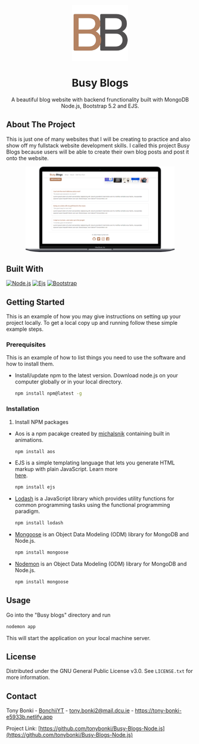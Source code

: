 <!-- PROJECT LOGO -->
<div align="center">
  <a href="https://github.com/tonybonki/Busy-Blogs-Node.js">
    <img src="public/tab-logo.png" alt="Logo" width="150" height="150">
  </a>

<h1 align="center">Busy Blogs</h1>

  <p align="center">
    A beautiful blog website with backend frunctionality built with MongoDB Node.js, Bootstrap 5.2 and EJS.
    <br />
  </p>
</div>


<!-- ABOUT THE PROJECT -->
## About The Project

This is just one of many websites that I will be creating to practice and also show off my fullstack website development skills. I called this project Busy Blogs because users will be able to create their own blog posts and post it onto the website. 

<div align='center' class='flex-container'>
<img width='400' src="/public/blogs-img.png" alt="website-cover">

</div>




## Built With

 [![Node.js][Node.js]][Node-url]
 [![Ejs][Ejs.co]][Ejs-url]
 [![Bootstrap][Bootstrap.com]][Bootstrap-url]




<!-- GETTING STARTED -->
## Getting Started

This is an example of how you may give instructions on setting up your project locally.
To get a local copy up and running follow these simple example steps.

### Prerequisites

This is an example of how to list things you need to use the software and how to install them.
* Install/update npm to the latest version. Download node.js on your computer globally or in your local directory.
  ```sh
  npm install npm@latest -g
  ```

### Installation


1. Install NPM packages
* Aos is a npm pacakge created by 
[michalsnik](https://github.com/michalsnik/aos) containing built in animations. 
   ```sh
   npm install aos
   ```
* EJS is a simple templating language that lets you generate HTML markup with plain JavaScript. Learn more  
[here](https://ejs.co). 
   ```sh
   npm install ejs
   ```
* [Lodash](https://www.npmjs.com/package/lodash) is a JavaScript library which provides utility functions for common programming tasks using the functional programming paradigm.  
   ```sh
   npm install lodash
   ```
* [Mongoose](https://www.npmjs.com/package/mongoose) is an Object Data Modeling (ODM) library for MongoDB and Node.js.
   ```sh
   npm install mongoose
   ```
* [Nodemon](https://nodemon.io) is an Object Data Modeling (ODM) library for MongoDB and Node.js.
   ```sh
   npm install mongoose
   ```





<!-- USAGE EXAMPLES -->
## Usage

Go into the "Busy blogs" directory and run

```sh
nodemon app
```
This will start the application on your local machine server.







<!-- LICENSE -->
## License

Distributed under the GNU General Public License v3.0. See `LICENSE.txt` for more information.




<!-- CONTACT -->
## Contact

Tony Bonki - [BonchiiYT](https://twitter.com/twitter_handle) - tony.bonki2@mail.dcu.ie - https://tony-bonki-e5933b.netlify.app

Project Link: [https://github.com/tonybonki/Busy-Blogs-Node.js](https://github.com/tonybonki/Busy-Blogs-Node.js)



<!-- MARKDOWN LINKS & IMAGES -->
<!-- https://www.markdownguide.org/basic-syntax/#reference-style-links -->
[contributors-shield]: https://img.shields.io/github/contributors/tonybonki/Busy-Blogs-Node.js.svg?style=for-the-badge
[contributors-url]: https://github.com/tonybonki/Busy-Blogs-Node.js/graphs/contributors
[forks-shield]: https://img.shields.io/github/forks/tonybonki/Busy-Blogs-Node.js.svg?style=for-the-badge
[forks-url]: https://github.com/tonybonki/Busy-Blogs-Node.js/network/members
[stars-shield]: https://img.shields.io/github/stars/tonybonki/Busy-Blogs-Node.js.svg?style=for-the-badge
[stars-url]: https://github.com/tonybonki/Busy-Blogs-Node.js/stargazers
[issues-shield]: https://img.shields.io/github/issues/tonybonki/Busy-Blogs-Node.js.svg?style=for-the-badge
[issues-url]: https://github.com/tonybonki/Busy-Blogs-Node.js/issues
[license-shield]: https://img.shields.io/github/license/tonybonki/Busy-Blogs-Node.js.svg?style=for-the-badge
[license-url]: https://github.com/tonybonki/Busy-Blogs-Node.js/blob/master/LICENSE.txt
[Node.js]: https://img.shields.io/badge/Node.js-000000?style=for-the-badge&logo=Nodedotjs&logoColor=white
[Node-url]: https://Nodejs.org/
[Ejs.co]: https://img.shields.io/badge/Ejs-20232A?style=for-the-badge&logo=Ejs&logoColor=61DAFB
[Ejs-url]: https://Ejs.co/
[Bootstrap.com]: https://img.shields.io/badge/Bootstrap-563D7C?style=for-the-badge&logo=bootstrap&logoColor=white
[Bootstrap-url]: https://getbootstrap.com
